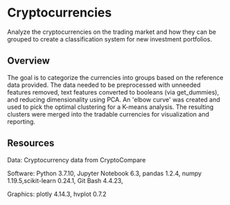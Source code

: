 # Cryptocurrencies
Analyze the cryptocurrencies on the trading market and how they can be grouped to create a classification system for new investment portfolios.

## Overview
 The goal is to categorize the currencies into groups based on the reference data provided.  The data needed to be preprocessed with unneeded features removed, text features converted to booleans (via get_dummies), and reducing dimensionality using PCA.  An 'elbow curve' was created and used to pick the optimal clustering for a K-means analysis. The resulting clusters were merged into the tradable currencies for visualization and reporting.

## Resources
 Data: Cryptocurrency data from  CryptoCompare

 Software: Python 3.7.10, Jupyter Notebook 6.3, pandas 1.2.4, numpy 1.19.5,scikit-learn 0.24.1, Git Bash 4.4.23, 
 
 Graphics: plotly 4.14.3, hvplot 0.7.2